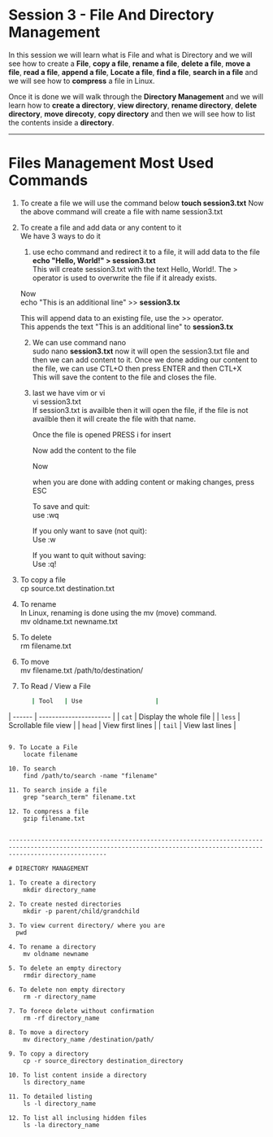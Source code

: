 
# Session 3 - File And Directory Management

In this session we will learn what is File and what is Directory and we will see how to create a **File**, **copy a file**, **rename a file**, **delete a file**, **move a file**, **read a file**, **append a file**, **Locate a file**, **find a file**, **search in a file** and we will see how to **compress** a file in Linux.

Once it is done we will walk through the **Directory Management** and we will learn how to **create a directory**, **view directory**, **rename directory**, **delete directory**, **move direcoty**, **copy directory** and then we will see how to list the contents inside a **directory**.

----------------------------------------------------------------------------------------------------------------------------------------------------------------------

# Files Management Most Used Commands

1. To create a file we will use the command below
    **touch session3.txt**
   Now the above command will create a file with name session3.txt
   
2. To create a file and add data or any content to it  
    We have 3 ways to do it  
   1. use echo command and redirect it to a file, it will add data to the file  
      **echo "Hello, World!" > session3.txt**  
    This will create session3.txt with the text Hello, World!. The > operator is used to overwrite the file if it already exists.  

    Now  
       echo "This is an additional line" >> **session3.tx**  
   
      This will append data to an existing file, use the >> operator.  
      This appends the text "This is an additional line" to **session3.tx**  
   
    2. We can use command nano  
         sudo nano **session3.txt** now it will open the session3.txt file and then we can add content to it. Once we done adding our content to the file, we can use CTL+O then press ENTER and then CTL+X  
       This will save the content to the file and closes the file.  

    3. last we have vim or vi  
          vi session3.txt  
       If session3.txt is availble then it will open the file, if the file is not availble then it will create the file with that name.  

       Once the file is opened PRESS i for insert  

       Now add the content to the file  

       Now  

       when you are done with adding content or making changes, press ESC  

       To save and quit:  
       use :wq  

       If you only want to save (not quit):  
       Use :w  

       If you want to quit without saving:  
       Use :q!  

3. To copy a file  
      cp source.txt destination.txt  

4. To rename  
      In Linux, renaming is done using the mv (move) command.  
       mv oldname.txt newname.txt  

5. To delete  
      rm filename.txt  

6. To move  
      mv filename.txt /path/to/destination/  

7. To Read / View a File  
   
   ```bash
      | Tool   | Use                    |
| ------ | ---------------------- |
| `cat`  | Display the whole file |
| `less` | Scrollable file view   |
| `head` | View first lines       |
| `tail` | View last lines        |

```  

9. To Locate a File  
    locate filename  

10. To search  
    find /path/to/search -name "filename"  

11. To search inside a file  
    grep "search_term" filename.txt  

12. To compress a file  
    gzip filename.txt  


-----------------------------------------------------------------------------------------------------------------------------------------------------------------------

# DIRECTORY MANAGEMENT  

1. To create a directory  
    mkdir directory_name  

2. To create nested directories  
    mkdir -p parent/child/grandchild  

3. To view current directory/ where you are  
  pwd

4. To rename a directory  
    mv oldname newname  

5. To delete an empty directory  
    rmdir directory_name  

6. To delete non empty directory  
    rm -r directory_name  

7. To forece delete without confirmation  
    rm -rf directory_name  

8. To move a directory  
    mv directory_name /destination/path/  

9. To copy a directory  
    cp -r source_directory destination_directory  

10. To list content inside a directory  
    ls directory_name  

11. To detailed listing  
    ls -l directory_name  

12. To list all inclusing hidden files  
    ls -la directory_name



